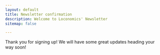 ```yaml
---
layout: default
title: Newsletter confirmation
description: Welcome to Loconomics' Newsletter
sitemap: false

---
```


Thank you for signing up! We will have some great updates heading your way soon!
